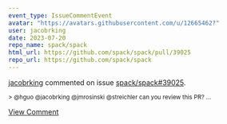 ```yaml
---
event_type: IssueCommentEvent
avatar: "https://avatars.githubusercontent.com/u/12665462?"
user: jacobrking
date: 2023-07-20
repo_name: spack/spack
html_url: https://github.com/spack/spack/pull/39025
repo_url: https://github.com/spack/spack
---
```


<a href='https://github.com/jacobrking' target='_blank'>jacobrking</a> commented on issue <a href='https://github.com/spack/spack/pull/39025' target='_blank'>spack/spack#39025</a>.

<small>> @hguo @jacobrking @jmrosinski @streichler can you review this PR?...</small>

<a href='https://github.com/spack/spack/pull/39025' target='_blank'>View Comment</a>